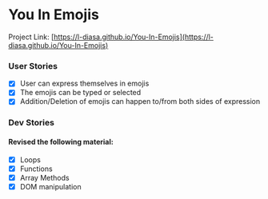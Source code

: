 # You In Emojis
Project Link: [https://l-diasa.github.io/You-In-Emojis](https://l-diasa.github.io/You-In-Emojis)

### User Stories
- [x] User can express themselves in emojis
- [x] The emojis can be typed or selected
- [x] Addition/Deletion of emojis can happen to/from both sides of expression

### Dev Stories
#### Revised the following material:
- [x] Loops
- [x] Functions
- [x] Array Methods
- [x] DOM manipulation
